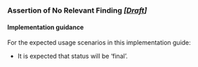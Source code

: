 ### Assertion of No Relevant Finding *[[Draft](http://hl7.org/fhir/stu3/valueset-publication-status.html)]*

#### Implementation guidance
For the expected usage scenarios in this implementation guide:

* It is expected that status will be ‘final’.
 
